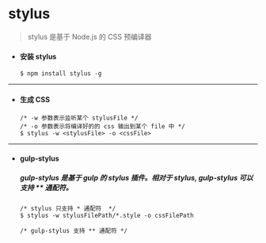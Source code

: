 # stylus
> stylus 是基于 Node.js 的 CSS 预编译器

- #### 安装 stylus
  ```node
  $ npm install stylus -g
  ```
 
 
 
 
---  
- #### 生成 CSS
  ```node
  /* -w 参数表示监听某个 stylusFile */
  /* -o 参数表示将编译好的的 css 输出到某个 file 中 */
  $ stylus -w <stylusFile> -o <cssFile>
  ```





---  
- #### gulp-stylus
  ##### gulp-stylus 是基于 gulp 的 stylus 插件。相对于 stylus, gulp-stylus 可以支持 ** 通配符。
  ```node
  /* stylus 只支持 * 通配符  */
  $ stylus -w stylusFilePath/*.style -o cssFilePath
  
  /* gulp-stylus 支持 ** 通配符 */
  ```
